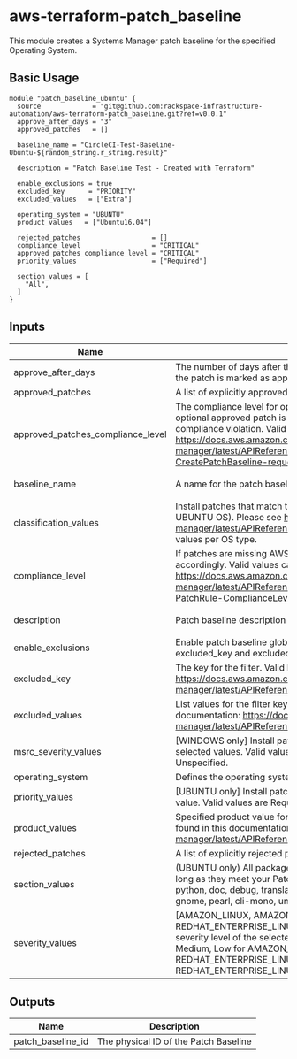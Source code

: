 # aws-terraform-patch_baseline
This module creates a Systems Manager patch baseline for the specified Operating System.

## Basic Usage
```
module "patch_baseline_ubuntu" {
  source             = "git@github.com:rackspace-infrastructure-automation/aws-terraform-patch_baseline.git?ref=v0.0.1"
  approve_after_days = "3"
  approved_patches   = []

  baseline_name = "CircleCI-Test-Baseline-Ubuntu-${random_string.r_string.result}"

  description = "Patch Baseline Test - Created with Terraform"

  enable_exclusions = true
  excluded_key      = "PRIORITY"
  excluded_values   = ["Extra"]

  operating_system = "UBUNTU"
  product_values   = ["Ubuntu16.04"]

  rejected_patches                  = []
  compliance_level                  = "CRITICAL"
  approved_patches_compliance_level = "CRITICAL"
  priority_values                   = ["Required"]

  section_values = [
    "All",
  ]
}
```

## Inputs

| Name | Description | Type | Default | Required |
|------|-------------|:----:|:-----:|:-----:|
| approve_after_days | The number of days after the release date of each patch matched by the rule the patch is marked as approved in the patch baseline. Max value 100. | string | `3` | no |
| approved_patches | A list of explicitly approved patches for the baseline. | list | `<list>` | no |
| approved_patches_compliance_level | The compliance level for optional approved patches. This means that if an optional approved patch is reported as missing, this is the severity of the compliance violation. Valid Values can be found here: https://docs.aws.amazon.com/systems-manager/latest/APIReference/API_CreatePatchBaseline.html#systemsmanager-CreatePatchBaseline-request-ApprovedPatchesComplianceLevel | string | `CRITICAL` | no |
| baseline_name | A name for the patch baseline | string | `Custom-Patch-Baseline` | no |
| classification_values | Install patches that match the selected CLASSIFICATION (applies to NON-UBUNTU OS). Please see https://docs.aws.amazon.com/systems-manager/latest/APIReference/API_PatchFilter.html for valid CLASSIFICATION values per OS type. | list | `<list>` | no |
| compliance_level | If patches are missing AWS will consider this a ______ problem, and alert accordingly. Valid values can be found here: https://docs.aws.amazon.com/systems-manager/latest/APIReference/API_PatchRule.html#systemsmanager-Type-PatchRule-ComplianceLevel | string | `CRITICAL` | no |
| description | Patch baseline description | string | `Created with Terraform` | no |
| enable_exclusions | Enable patch baseline global patch filters (exclusions). If set to true, excluded_key and excluded_values must be set. | string | `false` | no |
| excluded_key | The key for the filter. Valid keys per OS can be found in this documentation: https://docs.aws.amazon.com/systems-manager/latest/APIReference/API_PatchFilter.html | string | `` | no |
| excluded_values | List values for the filter key. Valid values per exclusion key can be found in this documentation: https://docs.aws.amazon.com/systems-manager/latest/APIReference/API_PatchFilter.html | list | `<list>` | no |
| msrc_severity_values | [WINDOWS only] Install patches that match the selected severity level of the selected values. Valid values are: Critical, Important, Moderate, Low, Unspecified. | list | `<list>` | no |
| operating_system | Defines the operating system the patch baseline applies to. | string | `` | no |
| priority_values | [UBUNTU only] Install patches that match the priority level of the selected value. Valid values are Required, Important, Standard, Optional, Extra. | list | `<list>` | no |
| product_values | Specified product value for the specified OS. Valid lists per OS type can be found in this documentation: https://docs.aws.amazon.com/systems-manager/latest/APIReference/API_PatchFilter.html | list | - | yes |
| rejected_patches | A list of explicitly rejected patches for the baseline. | list | `<list>` | no |
| section_values | (UBUNTU only) All packages for the selected package group will be installed as long as they meet your Patch Priority Value. Valid values are All, libs, libdevel, python, doc, debug, translations, devel, admin, oldlibs, text, utils, net, web, gnome, pearl, cli-mono, universe/net, x11, universe/utils, universe/python | list | `<list>` | no |
| severity_values | [AMAZON_LINUX, AMAZON_LINUX2, CENTOS, and REDHAT_ENTERPRISE_LINUX only] Install patches that match the selected severity level of the selected values. Valid values are: Critical, Important, Medium, Low for AMAZON_LINUX, AMAZON_LINUX2, CENTOS, and REDHAT_ENTERPRISE_LINUX. None is also a valid value for CENTOS, and REDHAT_ENTERPRISE_LINUX only | list | `<list>` | no |

## Outputs

| Name | Description |
|------|-------------|
| patch_baseline_id | The physical ID of the Patch Baseline |
